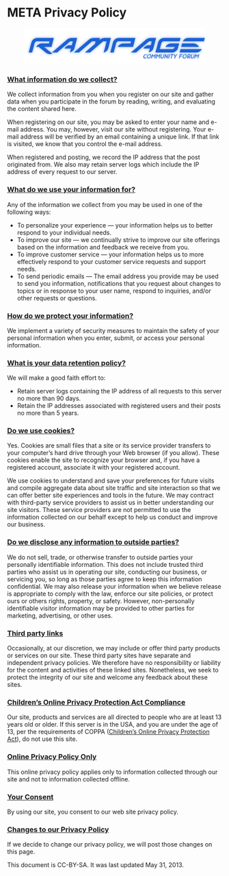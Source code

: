 # META Privacy Policy

<figure><img src="../../.gitbook/assets/image.png" alt=""><figcaption></figcaption></figure>

### [What information do we collect?](https://meta.rampage.place/t/privacy-policy/6#collect)

We collect information from you when you register on our site and gather data when you participate in the forum by reading, writing, and evaluating the content shared here.

When registering on our site, you may be asked to enter your name and e-mail address. You may, however, visit our site without registering. Your e-mail address will be verified by an email containing a unique link. If that link is visited, we know that you control the e-mail address.

When registered and posting, we record the IP address that the post originated from. We also may retain server logs which include the IP address of every request to our server.

### [What do we use your information for?](https://meta.rampage.place/t/privacy-policy/6#use) <a href="#what-do-we-use-your-information-foruse-2" id="what-do-we-use-your-information-foruse-2"></a>

Any of the information we collect from you may be used in one of the following ways:

* To personalize your experience — your information helps us to better respond to your individual needs.
* To improve our site — we continually strive to improve our site offerings based on the information and feedback we receive from you.
* To improve customer service — your information helps us to more effectively respond to your customer service requests and support needs.
* To send periodic emails — The email address you provide may be used to send you information, notifications that you request about changes to topics or in response to your user name, respond to inquiries, and/or other requests or questions.

### [How do we protect your information?](https://meta.rampage.place/t/privacy-policy/6#protect) <a href="#how-do-we-protect-your-informationprotect-3" id="how-do-we-protect-your-informationprotect-3"></a>

We implement a variety of security measures to maintain the safety of your personal information when you enter, submit, or access your personal information.

### [What is your data retention policy?](https://meta.rampage.place/t/privacy-policy/6#data-retention) <a href="#what-is-your-data-retention-policydata-retention-4" id="what-is-your-data-retention-policydata-retention-4"></a>

We will make a good faith effort to:

* Retain server logs containing the IP address of all requests to this server no more than 90 days.
* Retain the IP addresses associated with registered users and their posts no more than 5 years.

### [Do we use cookies?](https://meta.rampage.place/t/privacy-policy/6#cookies) <a href="#do-we-use-cookiescookies-5" id="do-we-use-cookiescookies-5"></a>

Yes. Cookies are small files that a site or its service provider transfers to your computer’s hard drive through your Web browser (if you allow). These cookies enable the site to recognize your browser and, if you have a registered account, associate it with your registered account.

We use cookies to understand and save your preferences for future visits and compile aggregate data about site traffic and site interaction so that we can offer better site experiences and tools in the future. We may contract with third-party service providers to assist us in better understanding our site visitors. These service providers are not permitted to use the information collected on our behalf except to help us conduct and improve our business.

### [Do we disclose any information to outside parties?](https://meta.rampage.place/t/privacy-policy/6#disclose) <a href="#do-we-disclose-any-information-to-outside-partiesdisclose-6" id="do-we-disclose-any-information-to-outside-partiesdisclose-6"></a>

We do not sell, trade, or otherwise transfer to outside parties your personally identifiable information. This does not include trusted third parties who assist us in operating our site, conducting our business, or servicing you, so long as those parties agree to keep this information confidential. We may also release your information when we believe release is appropriate to comply with the law, enforce our site policies, or protect ours or others rights, property, or safety. However, non-personally identifiable visitor information may be provided to other parties for marketing, advertising, or other uses.

### [Third party links](https://meta.rampage.place/t/privacy-policy/6#third-party) <a href="#third-party-linksthird-party-7" id="third-party-linksthird-party-7"></a>

Occasionally, at our discretion, we may include or offer third party products or services on our site. These third party sites have separate and independent privacy policies. We therefore have no responsibility or liability for the content and activities of these linked sites. Nonetheless, we seek to protect the integrity of our site and welcome any feedback about these sites.

### [Children’s Online Privacy Protection Act Compliance](https://meta.rampage.place/t/privacy-policy/6#coppa) <a href="#childrens-online-privacy-protection-act-compliancecoppa-8" id="childrens-online-privacy-protection-act-compliancecoppa-8"></a>

Our site, products and services are all directed to people who are at least 13 years old or older. If this server is in the USA, and you are under the age of 13, per the requirements of COPPA ([Children’s Online Privacy Protection Act](https://en.wikipedia.org/wiki/Children's\_Online\_Privacy\_Protection\_Act)), do not use this site.

### [Online Privacy Policy Only](https://meta.rampage.place/t/privacy-policy/6#online) <a href="#online-privacy-policy-onlyonline-9" id="online-privacy-policy-onlyonline-9"></a>

This online privacy policy applies only to information collected through our site and not to information collected offline.

### [Your Consent](https://meta.rampage.place/t/privacy-policy/6#consent) <a href="#your-consentconsent-10" id="your-consentconsent-10"></a>

By using our site, you consent to our web site privacy policy.

### [Changes to our Privacy Policy](https://meta.rampage.place/t/privacy-policy/6#changes) <a href="#changes-to-our-privacy-policychanges-11" id="changes-to-our-privacy-policychanges-11"></a>

If we decide to change our privacy policy, we will post those changes on this page.

This document is CC-BY-SA. It was last updated May 31, 2013.
